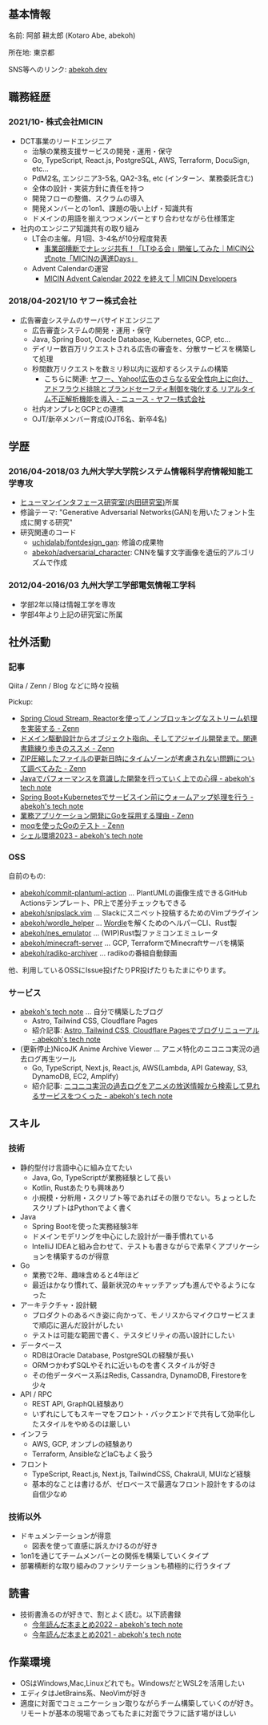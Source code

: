 ## 基本情報

名前: 阿部 耕太郎 (Kotaro Abe, abekoh)

所在地: 東京都

SNS等へのリンク: [abekoh.dev](https://abekoh.dev)

## 職務経歴

### 2021/10- 株式会社MICIN

- DCT事業のリードエンジニア
  - 治験の業務支援サービスの開発・運用・保守
  - Go, TypeScript, React.js, PostgreSQL, AWS, Terraform, DocuSign, etc...
  - PdM2名, エンジニア3-5名, QA2-3名, etc (インターン、業務委託含む)
  - 全体の設計・実装方針に責任を持つ
  - 開発フローの整備、スクラムの導入
  - 開発メンバーとの1on1、課題の吸い上げ・知識共有
  - ドメインの用語を揃えつつメンバーとすり合わせながら仕様策定
- 社内のエンジニア知識共有の取り組み
  - LT会の主催。月1回、3-4名が10分程度発表
    - [事業部横断でナレッジ共有！「LTゆる会」開催してみた｜MICIN公式note「MICINの邁進Days」](https://note.micin.jp/n/nb1c5df4aa9a4)
  - Advent Calendarの運営
    - [MICIN Advent Calendar 2022 を終えて | MICIN Developers](https://medium.com/micin-developers/remember-micin-advent-calendar-2022-acc9557f9089)

### 2018/04-2021/10 ヤフー株式会社

- 広告審査システムのサーバサイドエンジニア
  - 広告審査システムの開発・運用・保守
  - Java, Spring Boot, Oracle Database, Kubernetes, GCP, etc...
  - デイリー数百万リクエストされる広告の審査を、分散サービスを構築して処理
  - 秒間数万リクエストを数ミリ秒以内に返却するシステムの構築
    - こちらに関連: [ヤフー、Yahoo!広告のさらなる安全性向上に向け、 アドフラウド排除とブランドセーフティ制御を強化する リアルタイム不正解析機能を導入 - ニュース - ヤフー株式会社](https://about.yahoo.co.jp/pr/release/2020/10/15m/)
  - 社内オンプレとGCPとの連携
  - OJT/新卒メンバー育成(OJT6名、新卒4名)

## 学歴

### 2016/04-2018/03 九州大学大学院システム情報科学府情報知能工学専攻

- [ヒューマンインタフェース研究室(内田研究室)](https://human.ait.kyushu-u.ac.jp/)所属
- 修論テーマ: "Generative Adversarial Networks(GAN)を用いたフォント生成に関する研究"
- 研究関連のコード
  - [uchidalab/fontdesign\_gan](https://github.com/uchidalab/fontdesign_gan): 修論の成果物
  - [abekoh/adversarial\_character](https://github.com/abekoh/adversarial_character): CNNを騙す文字画像を遺伝的アルゴリズムで作成

### 2012/04-2016/03 九州大学工学部電気情報工学科

- 学部2年以降は情報工学を専攻
- 学部4年より上記の研究室に所属

## 社外活動

### 記事

Qiita / Zenn / Blog などに時々投稿

Pickup:

- [Spring Cloud Stream, Reactorを使ってノンブロッキングなストリーム処理を実装する - Zenn](https://zenn.dev/abekoh/articles/4b898e6bc744fa)
- [ドメイン駆動設計からオブジェクト指向、そしてアジャイル開発まで。関連書籍練り歩きのススメ - Zenn](https://zenn.dev/abekoh/articles/90a9bb8698b091)
- [ZIP圧縮したファイルの更新日時にタイムゾーンが考慮されない問題について調べてみた - Zenn](https://zenn.dev/abekoh/articles/3222ffca0f9ca5)
- [Javaでパフォーマンスを意識した開発を行っていく上での心得 - abekoh's tech note](https://blog.abekoh.dev/posts/starting-java-performance-tuning)
- [Spring Boot+Kubernetesでサービスイン前にウォームアップ処理を行う - abekoh's tech note](https://blog.abekoh.dev/posts/warmup-java-with-spring-and-k8s)
- [業務アプリケーション開発にGoを採用する理由 - Zenn](https://zenn.dev/micin/articles/c5d12be524c675)
- [moqを使ったGoのテスト - Zenn](https://zenn.dev/abekoh/articles/21acde07e1f555)
- [シェル環境2023 - abekoh's tech note](https://blog.abekoh.dev/posts/shell-2023)

### OSS

自前のもの:

- [abekoh/commit-plantuml-action](https://github.com/abekoh/commit-plantuml-action) ... PlantUMLの画像生成できるGitHub Actionsテンプレート、PR上で差分チェックもできる
- [abekoh/snipslack.vim](https://github.com/abekoh/snipslack.vim) ... Slackにスニペット投稿するためのVimプラグイン
- [abekoh/wordle\_helper](https://github.com/abekoh/wordle_helper) ... [Wordle](https://www.nytimes.com/games/wordle/index.html)を解くためのヘルパーCLI、Rust製
- [abekoh/nes\_emulator](https://github.com/abekoh/nes_emulator) ... (WIP)Rust製ファミコンエミュレータ
- [abekoh/minecraft-server](https://github.com/abekoh/minecraft-server) ... GCP, TerraformでMinecraftサーバを構築
- [abekoh/radiko-archiver](https://github.com/abekoh/radiko-archiver) ... radikoの番組自動録画

他、利用しているOSSにIssue投げたりPR投げたりもたまにやります。

### サービス

- [abekoh's tech note](https://blog.abekoh.dev/) ... 自分で構築したブログ
  - Astro, Tailwind CSS, Cloudflare Pages
  - 紹介記事: [Astro, Tailwind CSS, Cloudflare Pagesでブログリニューアル - abekoh's tech note](https://blog.abekoh.dev/posts/blog-v3)
- (更新停止)NicoJK Anime Archive Viewer ... アニメ特化のニコニコ実況の過去ログ再生ツール
  - Go, TypeScript, Next.js, React.js, AWS(Lambda, API Gateway, S3, DynamoDB, EC2, Amplify)
  - 紹介記事: [ニコニコ実況の過去ログをアニメの放送情報から検索して見れるサービスをつくった - abekoh's tech note](https://blog.abekoh.dev/posts/nicojk-anime-archive-viewer)

## スキル

### 技術

- 静的型付け言語中心に組み立てたい
  - Java, Go, TypeScriptが業務経験として長い
  - Kotlin, Rustあたりも興味あり
  - 小規模・分析用・スクリプト等であればその限りでない。ちょっとしたスクリプトはPythonでよく書く
- Java
  - Spring Bootを使った実務経験3年
  - ドメインモデリングを中心にした設計が一番手慣れている
  - IntelliJ IDEAと組み合わせて、テストも書きながらで素早くアプリケーションを構築するのが得意
- Go
  - 業務で2年、趣味含めると4年ほど
  - 最近はかなり慣れて、最新状況のキャッチアップも進んでやるようになった
- アーキテクチャ・設計観
  - プロダクトのあるべき姿に向かって、モノリスからマイクロサービスまで順応に選んだ設計がしたい
  - テストは可能な範囲で書く、テスタビリティの高い設計にしたい
- データベース
  - RDBはOracle Database, PostgreSQLの経験が長い
  - ORMつかわずSQLやそれに近いものを書くスタイルが好き
  - その他データベース系はRedis, Cassandra, DynamoDB, Firestoreを少々
- API / RPC
  - REST API, GraphQL経験あり
  - いずれにしてもスキーマをフロント・バックエンドで共有して効率化したスタイルをやめるのは厳しい
- インフラ
  - AWS, GCP, オンプレの経験あり
  - Terraform, AnsibleなどIaCもよく扱う
- フロント
  - TypeScript, React.js, Next.js, TailwindCSS, ChakraUI, MUIなど経験
  - 基本的なことは書けるが、ゼロベースで最適なフロント設計をするのは自信少なめ

### 技術以外

- ドキュメンテーションが得意
  - 図表を使って直感に訴えかけるのが好き
- 1on1を通じてチームメンバーとの関係を構築していくタイプ
- 部署横断的な取り組みのファシリテーションも積極的に行うタイプ

## 読書

- 技術書漁るのが好きで、割とよく読む。以下読書録
  - [今年読んだ本まとめ2022 - abekoh's tech note](https://blog.abekoh.dev/posts/books-2022)
  - [今年読んだ本まとめ2021 - abekoh's tech note](https://blog.abekoh.dev/posts/books-2021)

## 作業環境

- OSはWindows,Mac,Linuxどれでも。WindowsだとWSL2を活用したい
- エディタはJetBrains系、NeoVimが好き
- 適度に対面でコミュニケーション取りながらチーム構築していくのが好き。リモートが基本の現場であってもたまに対面でラフに話す場がほしい

